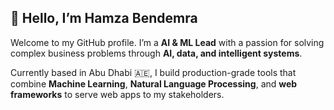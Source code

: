 ## 👋 Hello, I’m Hamza Bendemra

Welcome to my GitHub profile. I’m a **AI & ML Lead** with a passion for solving complex business problems through **AI, data, and intelligent systems**.

Currently based in Abu Dhabi 🇦🇪, I build production-grade tools that combine **Machine Learning**, **Natural Language Processing**, and **web frameworks** to serve web apps to my stakeholders.
